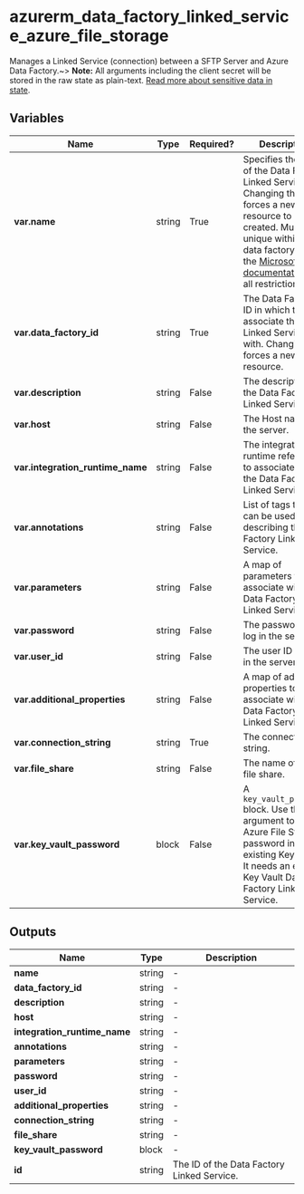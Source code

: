 # azurerm_data_factory_linked_service_azure_file_storage

Manages a Linked Service (connection) between a SFTP Server and Azure Data Factory.~> **Note:** All arguments including the client secret will be stored in the raw state as plain-text. [Read more about sensitive data in state](/docs/state/sensitive-data.html).

## Variables

| Name | Type | Required? |  Description |
| ---- | ---- | --------- |  ----------- |
| **var.name** | string | True | Specifies the name of the Data Factory Linked Service. Changing this forces a new resource to be created. Must be unique within a data factory. See the [Microsoft documentation](https://docs.microsoft.com/azure/data-factory/naming-rules) for all restrictions. | 
| **var.data_factory_id** | string | True | The Data Factory ID in which to associate the Linked Service with. Changing this forces a new resource. | 
| **var.description** | string | False | The description for the Data Factory Linked Service. | 
| **var.host** | string | False | The Host name of the server. | 
| **var.integration_runtime_name** | string | False | The integration runtime reference to associate with the Data Factory Linked Service. | 
| **var.annotations** | string | False | List of tags that can be used for describing the Data Factory Linked Service. | 
| **var.parameters** | string | False | A map of parameters to associate with the Data Factory Linked Service. | 
| **var.password** | string | False | The password to log in the server. | 
| **var.user_id** | string | False | The user ID to log in the server. | 
| **var.additional_properties** | string | False | A map of additional properties to associate with the Data Factory Linked Service. | 
| **var.connection_string** | string | True | The connection string. | 
| **var.file_share** | string | False | The name of the file share. | 
| **var.key_vault_password** | block | False | A `key_vault_password` block. Use this argument to store Azure File Storage password in an existing Key Vault. It needs an existing Key Vault Data Factory Linked Service. | 



## Outputs

| Name | Type | Description |
| ---- | ---- | --------- | 
| **name** | string  | - | 
| **data_factory_id** | string  | - | 
| **description** | string  | - | 
| **host** | string  | - | 
| **integration_runtime_name** | string  | - | 
| **annotations** | string  | - | 
| **parameters** | string  | - | 
| **password** | string  | - | 
| **user_id** | string  | - | 
| **additional_properties** | string  | - | 
| **connection_string** | string  | - | 
| **file_share** | string  | - | 
| **key_vault_password** | block  | - | 
| **id** | string  | The ID of the Data Factory Linked Service. | 